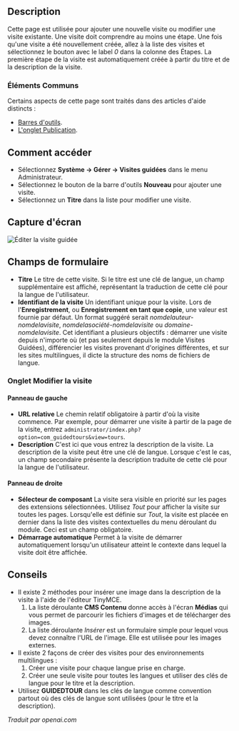 <!-- Filename: Help4.x:Guided_Tours:_New_or_Edit_Tour  / Display title: Visites Guidées : Modifier la Visite -->

## Description

Cette page est utilisée pour ajouter une nouvelle visite ou modifier une visite existante. Une visite doit 
comprendre au moins une étape. Une fois qu'une visite a été nouvellement créée, allez à la liste des visites 
et sélectionnez le bouton avec le label *0* dans la colonne des Étapes. La première 
étape de la visite est automatiquement créée à partir du titre et de la description de la visite.

### Éléments Communs

Certains aspects de cette page sont traités dans des articles d'aide distincts :

* [Barres d'outils](jdocmanual?article=help/common-elements/toolbars).
* [L'onglet Publication](jdocmanual?article=help/common-elements/edit-publishing).

## Comment accéder

- Sélectionnez **Système -> Gérer -> Visites guidées** dans le menu Administrateur.
- Sélectionnez le bouton de la barre d'outils **Nouveau** pour ajouter une visite.
- Sélectionnez un **Titre** dans la liste pour modifier une visite.

## Capture d'écran

![Éditer la visite guidée](../../../fr/images/guided-tours/guided-tours-edit-tour.png)


## Champs de formulaire

- **Titre** Le titre de cette visite. Si le titre est une clé de langue, un champ supplémentaire est affiché, représentant la traduction de cette clé pour la langue de l'utilisateur.
- **Identifiant de la visite** Un identifiant unique pour la visite. Lors de l'**Enregistrement**, ou **Enregistrement en tant que copie**, une valeur est fournie par défaut. Un format suggéré serait *nomdelauteur-nomdelavisite*, *nomdelasociété-nomdelavisite* ou *domaine-nomdelavisite*. Cet identifiant a plusieurs objectifs : démarrer une visite depuis n'importe où (et pas seulement depuis le module Visites Guidées), différencier les visites provenant d'origines différentes, et sur les sites multilingues, il dicte la structure des noms de fichiers de langue.

### Onglet Modifier la visite

#### Panneau de gauche

- **URL relative** Le chemin relatif obligatoire à partir d'où la visite commence. Par exemple, pour démarrer une visite à partir de la page de la visite, entrez `administrator/index.php?option=com_guidedtours&view=tours`.
- **Description** C'est ici que vous entrez la description de la visite. La description de la visite peut être une clé de langue. Lorsque c'est le cas, un champ secondaire présente la description traduite de cette clé pour la langue de l'utilisateur.

#### Panneau de droite

- **Sélecteur de composant** La visite sera visible en priorité sur les pages des extensions sélectionnées. Utilisez *Tout* pour afficher la visite sur toutes les pages. Lorsqu'elle est définie sur *Tout*, la visite est placée en dernier dans la liste des visites contextuelles du menu déroulant du module. Ceci est un champ obligatoire.
- **Démarrage automatique** Permet à la visite de démarrer automatiquement lorsqu'un utilisateur atteint le contexte dans lequel la visite doit être affichée.

## Conseils

- Il existe 2 méthodes pour insérer une image dans la description de la visite à l'aide de l'éditeur TinyMCE.
  1. La liste déroulante **CMS Contenu** donne accès à l'écran **Médias** qui vous permet de parcourir les fichiers d'images et de télécharger des images.
  2. La liste déroulante *Insérer* est un formulaire simple pour lequel vous devez connaître l'URL de l'image. Elle est utilisée pour les images externes.
- Il existe 2 façons de créer des visites pour des environnements multilingues :
  1. Créer une visite pour chaque langue prise en charge.
  2. Créer une seule visite pour toutes les langues et utiliser des clés de langue pour le titre et la description.
- Utilisez **GUIDEDTOUR** dans les clés de langue comme convention partout où des clés de langue sont utilisées (pour le titre et la description).

*Traduit par openai.com*

